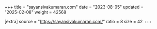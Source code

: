+++
title = "sayansivakumaran.com"
date = "2023-08-05"
updated = "2025-02-08"
weight = 42568

[extra]
source = "https://sayansivakumaran.com/"
ratio = 8
size = 42
+++
